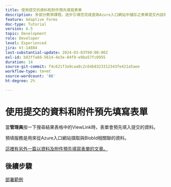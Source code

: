 ```yaml
---
title: 使用提交的資料和附件預先填寫表單
description: 多部分教學課程，逐步引導您完成查詢Azure入口網站中儲存之表單提交內容的步驟
feature: Adaptive Forms
doc-type: Tutorial
version: 6.5
topic: Development
role: Developer
level: Experienced
jira: kt-14884
last-substantial-update: 2024-03-03T00:00:00Z
exl-id: b83ffa66-5614-4e3e-84f9-e9ba57fc0955
duration: 14
source-git-commit: f4c621f3a9caa8c2c64b8323312343fe421a5aee
workflow-type: tm+mt
source-wordcount: '86'
ht-degree: 2%

---
```


# 使用提交的資料和附件預先填寫表單

當&#x200B;**管理員**&#x200B;按一下搜尋結果表格中的ViewLink時，表單會預先填入提交的資料。

預填服務是用來從Azure入口網站擷取與BlobId相關聯的資料。

[這裡有另外一篇以資料及附件預先填寫表單的文章。](https://experienceleague.adobe.com/docs/experience-manager-learn/forms/prefill-form-with-data-attachments/introduction.html)

## 後續步驟

[部署範例](./part5.md)
